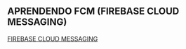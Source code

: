 ## APRENDENDO FCM (FIREBASE CLOUD MESSAGING)

[FIREBASE CLOUD MESSAGING](https://firebase.google.com/docs/cloud-messaging?hl=pt-br)